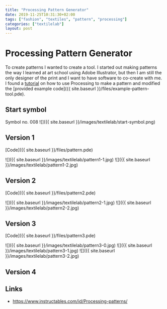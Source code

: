 ```yaml
---
title: "Processing Pattern Generator"
date: 2019-11-25T10:31:30+02:00
tags: ["fashion", "textiles", "pattern", "processing"]
categories: ["textilelab"]
layout: post
---
```


# Processing Pattern Generator
To create patterns I wanted to create a tool. I started out making patterns the way I learned at art school using Adobe Illustrator, but then I am still the only designer of the print and I want to have software to co-create with me. I found a [tutorial](https://www.instructables.com/id/Processing-patterns/) on how to use Processing to make a pattern and modified the [provided example code]({{ site.baseurl }}/files/example-pattern-tool.pde).

## Start symbol
Symbol no. 008
![]({{ site.baseurl }}/images/textilelab/start-symbol.png)

## Version 1
[Code]({{ site.baseurl }}/files/pattern.pde)

![]({{ site.baseurl }}/images/textilelab/pattern1-1.jpg)
![]({{ site.baseurl }}/images/textilelab/pattern1-2.jpg)

## Version 2
[Code]({{ site.baseurl }}/files/pattern2.pde)

![]({{ site.baseurl }}/images/textilelab/pattern2-1.jpg)
![]({{ site.baseurl }}/images/textilelab/pattern2-2.jpg)

## Version 3
[Code]({{ site.baseurl }}/files/pattern3.pde)

![]({{ site.baseurl }}/images/textilelab/pattern3-0.jpg)
![]({{ site.baseurl }}/images/textilelab/pattern3-1.jpg)
![]({{ site.baseurl }}/images/textilelab/pattern3-2.jpg)


## Version 4



## Links
- <https://www.instructables.com/id/Processing-patterns/>
